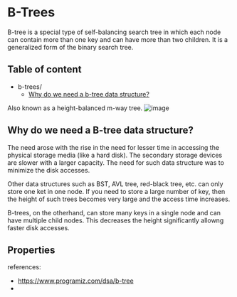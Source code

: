 # B-Trees

B-tree is a special type of self-balancing search tree in which each node can contain more than one key and can have more than two children. It is a generalized form of the binary search tree.

## Table of content
 - b-trees/
     - [Why do we need a b-tree data structure?](#why-do-we-need-a-B-tree-data-structure?)

Also known as a height-balanced m-way tree.
![image](https://user-images.githubusercontent.com/46763901/164933769-0947b957-a252-4375-bac5-83244fc9f77b.png)

## Why do we need a B-tree data structure?
The need arose with the rise in the need for lesser time in accessing the physical storage media (like a hard disk).
The secondary storage devices are slower with a larger capacity. The need for such data structure was to minimize the disk accesses.

Other data structures such as BST, AVL tree, red-black tree, etc. can only store one ket in one node. If you need to store a large number of key, then the height of such trees becomes very large and the access time increases.

B-trees, on the otherhand, can store many keys in a single node and can have multiple child nodes. This decreases the height significantly allowng faster disk accesses.

## Properties




references: 
- https://www.programiz.com/dsa/b-tree
- 
